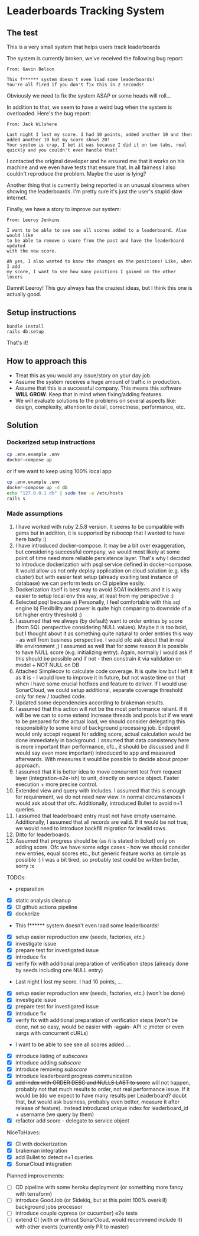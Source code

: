 # Leaderboards Tracking System

## The test

This is a very small system that helps users track leaderboards

The system is currently broken, we've received the following bug report:

```
From: Gavin Belson

This f****** system doesn't even load some leaderboards!
You're all fired if you don't fix this in 2 seconds!
```

Obviously we need to fix the system ASAP or some heads will roll...

In addition to that, we seem to have a weird bug when the system is overloaded. Here's the bug report:

```
From: Jack Wilshere

Last night I lost my score. I had 10 points, added another 10 and then added another 10 but my score shows 20!
Your system is crap, I bet it was because I did it on two tabs, real quickly and you couldn't even handle that!
```

I contacted the original developer and he ensured me that it works on his machine and we even have tests that ensure that.
In all fairness I also couldn't reproduce the problem.
Maybe the user is lying?

Another thing that is currently being reported is an unusual slowness when showing the leaderboards.
I'm pretty sure it's just the user's stupid slow internet.

Finally, we have a story to improve our system:

```
From: Leeroy Jenkins

I want to be able to see see all scores added to a leaderboard. Also would like
to be able to remove a score from the past and have the leaderboard updated
with the new score.

Ah yes, I also wanted to know the changes on the positions! Like, when I add
my score, I want to see how many positions I gained on the other losers
```

Damnit Leeroy! This guy always has the craziest ideas, but I think this one is actually good.

## Setup instructions

```
bundle install
rails db:setup
```

That's it!

## How to approach this

* Treat this as you would any issue/story on your day job.
* Assume the system receives a huge amount of traffic in production.
* Assume that this is a successful company. This means this software **WILL GROW**. Keep that in mind when fixing/adding features.
* We will evaluate solutions to the problems on several aspects like: design, complexity, attention to detail, correctness, performance, etc.

## Solution

### Dockerized setup instructions

```bash
cp .env.example .env
docker-compose up
```

or if we want to keep using 100% local app

```bash
cp .env.example .env
docker-compose up -d db
echo "127.0.0.1 db" | sudo tee -a /etc/hosts
rails s
```

### Made assumptions

1. I have worked with ruby 2.5.8 version. It seems to be compatible with gems but in addition, it is supported by rubocop
that I wanted to have here badly :)
2. I have introduced docker-compose. It may be a bit over exaggeration, but considering successful company, we would most likely
at some point of time need more reliable persistence layer. That's why I decided to introduce dockerization with psql
service defined in docker-compose. It would allow us not only deploy application on cloud solution (e.g. k8s cluster)
but with easier test setup (already exsiting test instance of database) we can perform tests on CI pipeline easily.
3. Dockerization itself is best way to avoid SOA1 incidents and it is way easier to setup local env this way, at least
from my perspective :)
4. Selected psql because a) Personally, I feel comfortable with this sql engine b) Flexibility and power is quite high
comparing to downside of a bit higher entry threshold :)
5. I assumed that we always (by default) want to order entries by score (from SQL perspective considering
NULL values). Maybe it is too bold, but I thought about it as something quite natural to
order entries this way - as well from business perspective. I would ofc ask about that in real life environment ;)
I assumed as well that for some reason it is possible to have NULL score (e.g. initializing entry). Again, normally
I would ask if this should be possible and if not - then constrain it via validation on model + NOT NULL on DB
6. Attached Simplecov to calculate code coverage. It is quite low but I left it as it is - I would love
to improve it in future, but not waste time on that when I have some crucial hotfixes and feature to deliver.
If I would use SonarCloud, we could setup additional, separate coverage threshold only for new / touched code.
7. Updated some dependencies according to brakeman results.
8. I assumed that this action will not be the most performance reliant. If it will be we can to some extend increase threads
and pools but if we want to be prepared for the actual load, we should consider delegating
this responsibility to some kind of background processing job. Endpoint would only accept request for adding score,
actual calculation would be done immediately in background. I assumed that data consistency here is more important than
performance, ofc., it should be discussed and (I would say even more important) introduced to app and measured afterwards.
With measures it would be possible to decide about proper approach.
9. I assumed that it is better idea to move concurrent test from request layer (integration-e2e-ish) to unit, directly
on service object. Faster execution + more precise control.
10. Extended view and query with includes. I assumed that this is enough for requirement, we do not need new view.
In normal circumstances I would ask about that ofc. Additionally, introduced Bullet to avoid n+1 queries.
11. I assumed that leaderboard entry must not have empty username. Additionally, I assumed that all records are valid.
If it would be not true, we would need to introduce backfill migration for invalid rows.
12. Ditto for leaderboards.
13. Assumed that progress should be (as it is stated in ticket) only on adding score.
Ofc we have some edge cases - how we should consider new entries, equal scores etc., but generic feature works as simple as possible :)
I was a bit tired, so probably test could be written better, sorry :x

TODOs:

- preparation
- [X] static analysis cleanup 
- [X] CI github actions pipeline
- [X] dockerize
- This f****** system doesn't even load some leaderboards!
- [X] setup easier reproduction env (seeds, factories, etc.)
- [X] investigate issue
- [X] prepare test for investigated issue
- [X] introduce fix
- [X] verify fix with additional preparation of verification steps (already done by seeds including one NULL entry)
- Last night I lost my score. I had 10 points, ...
- [X] setup easier reproduction env (seeds, factories, etc.) (won't be done)
- [X] investigate issue
- [X] prepare test for investigated issue
- [X] introduce fix
- [X] verify fix with additional preparation of verification steps (won't be done, not so easy, would be easier
with -again- API :c jmeter or even xargs with concurrent cURLs)
- I want to be able to see see all scores added ...
- [X] introduce listing of _subscores_
- [X] introduce adding _subscore_
- [X] introduce removing _subscore_
- [X] introduce leaderboard progress communication
- [X] ~~add index with ORDER DESC and NULLS LAST to score~~ will not happen, probably not that much results to order,
not real performance issue. If it would be (do we expect to have many results per Leaderboard? doubt that, but would ask business,
probably even better, measure it after release of feature). Instead introduced unique index for leaderboard_id + username
(we query by them)
- [X] refactor add score - delegate to service object

NiceToHaves:
- [X] CI with dockerization
- [X] brakeman integration
- [X] add Bullet to detect n+1 queries
- [X] SonarCloud integration

Planned improvements:
- [ ] CD pipeline with some heroku deployment (or something more fancy with terraform)
- [ ] introduce GoodJob (or Sidekiq, but at this point 100% overkill) background jobs processor
- [ ] introduce couple cypress (or cucumber) e2e tests
- [ ] extend CI (with or without SonarCloud, would recommend include it) with other events (currently only PR to master)
